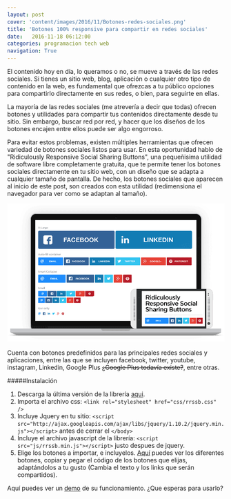 ```yaml
---
layout: post
cover: 'content/images/2016/11/Botones-redes-sociales.png'
title: 'Botones 100% responsive para compartir en redes sociales'
date:   2016-11-18 06:12:00
categories: programacion tech web
navigation: True
---
```

El contenido hoy en día, lo queramos o no, se mueve a través de las redes sociales. Si tienes un sitio web, blog, aplicación o cualquier otro tipo de contenido en la web, es fundamental que ofrezcas a tu público opciones para compartirlo directamente en sus redes, o bien, para seguirte en ellas.

La mayoría de las redes sociales (me atrevería a decir que todas) ofrecen botones y utilidades para compartir tus contenidos directamente desde tu sitio. Sin embargo, buscar red por red, y hacer que los diseños de los botones encajen entre ellos puede ser algo engorroso.

Para evitar estos problemas, existen múltiples herramientas que ofrecen variedad de botones sociales listos para usar. En esta oportunidad hablo de "Ridiculously Responsive Social Sharing Buttons", una pequeñisima utilidad de software libre completamente gratuita, que te permite tener los botones sociales directamente en tu sitio web, con un diseño que se adapta a cualquier tamaño de pantalla. De hecho, los botones sociales que aparecen al inicio de este post, son creados con esta utilidad (redimensiona el navegador para ver como se adaptan al tamaño).

![](/content/images/2016/11/rrssb-preview.png)

Cuenta con botones predefinidos para las principales redes sociales y aplicaciones, entre las que se incluyen facebook, twitter, youtube, instagram, Linkedin, Google Plus  ~~¿Google Plus todavía existe?~~, entre otras. 
 
#####Instalación

1. Descarga la última versión de la librería <a href="https://github.com/kni-labs/rrssb/releases" target="_blank">aqui</a>.
2. Importa el archivo css: 
`<link rel="stylesheet" href="css/rrssb.css" />`
3. Incluye Jquery en tu sitio: 
`<script src="http://ajax.googleapis.com/ajax/libs/jquery/1.10.2/jquery.min.js"></script>` antes de cerrar el `</body>`
4. Incluye el archivo javascript de la librería:
`<script src="js/rrssb.min.js"></script>` justo despues de jquery.
5. Elige los botones a importar, e incluyelos. <a href="https://github.com/kni-labs/rrssb/blob/master/index.html" tagret="_blank">Aquí</a> puedes ver los diferentes botones, copiar y pegar el código de los botones que elijas, adaptándolos a tu gusto (Cambia el texto y los links que serán compartidos).

Aquí puedes ver un <a href="https://www.rrssb.ml/" target = "_blank">demo</a> de su funcionamiento. ¿Que esperas para usarlo?